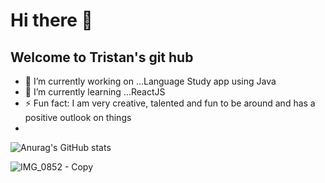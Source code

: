 # Hi there 👋
## Welcome to Tristan's git hub
- 🔭 I’m currently working on ...Language Study app using Java
- 🌱 I’m currently learning ...ReactJS
- ⚡ Fun fact: I am very creative, talented and fun to be around and has a positive outlook on things
- 
![Anurag's GitHub stats](https://github-readme-stats.vercel.app/api?username=Tristan-Thompson876&show_icons=true&theme=radical)
<!--
**Tristan-Thompson876/Tristan-Thompson876** is a ✨ _special_ ✨ repository because its `README.md` (this file) appears on your GitHub profile.
![Anurag's GitHub stats](https://github-readme-stats.vercel.app/api?username=Tristan-Thompson876&show_icons=true&theme=radical)
Here are some ideas to get you started:

- 🔭 I’m currently working on ...
- 🌱 I’m currently learning ...
- 👯 I’m looking to collaborate on ...
- 🤔 I’m looking for help with ...
- 💬 Ask me about ...
- 📫 How to reach me: ...
- 😄 Pronouns: ...
- ⚡ Fun fact: ...
-->
![IMG_0852 - Copy](https://user-images.githubusercontent.com/125337721/234168285-2331e651-9abb-4c06-b1c6-721713661e54.jpg)

